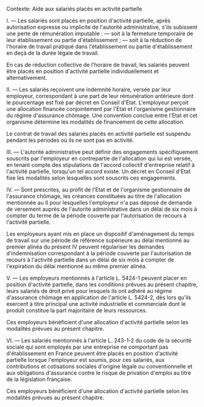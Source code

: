Contexte: Aide aux salariés placés en activité partielle

I. — Les salariés sont placés en position d'activité partielle, après autorisation expresse ou implicite de l'autorité administrative, s'ils subissent une perte de rémunération imputable : — soit à la fermeture temporaire de leur établissement ou partie d'établissement ; — soit à la réduction de l'horaire de travail pratiqué dans l'établissement ou partie d'établissement en deçà de la durée légale de travail.

En cas de réduction collective de l'horaire de travail, les salariés peuvent être placés en position d'activité partielle individuellement et alternativement.

II. — Les salariés reçoivent une indemnité horaire, versée par leur employeur, correspondant à une part de leur rémunération antérieure dont le pourcentage est fixé par décret en Conseil d'Etat. L'employeur perçoit une allocation financée conjointement par l'Etat et l'organisme gestionnaire du régime d'assurance chômage. Une convention conclue entre l'Etat et cet organisme détermine les modalités de financement de cette allocation.

Le contrat de travail des salariés placés en activité partielle est suspendu pendant les périodes où ils ne sont pas en activité.

III. — L'autorité administrative peut définir des engagements spécifiquement souscrits par l'employeur en contrepartie de l'allocation qui lui est versée, en tenant compte des stipulations de l'accord collectif d'entreprise relatif à l'activité partielle, lorsqu'un tel accord existe. Un décret en Conseil d'Etat fixe les modalités selon lesquelles sont souscrits ces engagements.

IV. — Sont prescrites, au profit de l'Etat et de l'organisme gestionnaire de l'assurance chômage, les créances constituées au titre de l'allocation mentionnée au II pour lesquelles l'employeur n'a pas déposé de demande de versement auprès de l'autorité administrative dans un délai de six mois à compter du terme de la période couverte par l'autorisation de recours à l'activité partielle.

Les employeurs ayant mis en place un dispositif d'aménagement du temps de travail sur une période de référence supérieure au délai mentionné au premier alinéa du présent IV peuvent régulariser les demandes d'indemnisation correspondant à la période couverte par l'autorisation de recours à l'activité partielle dans un délai de six mois à compter de l'expiration du délai mentionné au même premier alinéa.

V. — Les employeurs mentionnés à l'article L. 5424-1 peuvent placer en position d'activité partielle, dans les conditions prévues au présent chapitre, leurs salariés de droit privé pour lesquels ils ont adhéré au régime d'assurance chômage en application de l'article L. 5424-2, dès lors qu'ils exercent à titre principal une activité industrielle et commerciale dont le produit constitue la part majoritaire de leurs ressources.

Ces employeurs bénéficient d'une allocation d'activité partielle selon les modalités prévues au présent chapitre.

VI. — Les salariés mentionnés à l'article L. 243-1-2 du code de la sécurité sociale qui sont employés par une entreprise ne comportant pas d'établissement en France peuvent être placés en position d'activité partielle lorsque l'employeur est soumis, pour ces salariés, aux contributions et cotisations sociales d'origine légale ou conventionnelle et aux obligations d'assurance contre le risque de privation d'emploi au titre de la législation française.

Ces employeurs bénéficient d'une allocation d'activité partielle selon les modalités prévues au présent chapitre.
